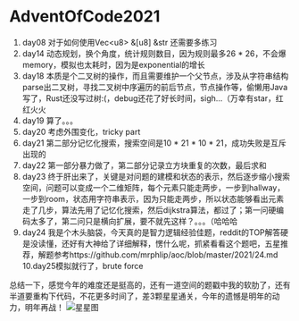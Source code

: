 # AdventOfCode2021

1. day08 对于如何使用Vec\<u8\> &\[u8\] &str 还需要多练习
2. day14 动态规划，换个角度，统计规则数目，因为规则最多26 * 26，不会爆memory，模拟也太耗时，因为是exponential的增长
3. day18 本质是个二叉树的操作，而且需要维护一个父节点，涉及从字符串结构parse出二叉树，寻找二叉树中序遍历的前后节点，节点操作等，偷懒用Java写了，Rust还没写过树:(，debug还花了好长时间，sigh...（万幸有star，红红火火
4. day19 算了。。。
5. day20 考虑外围变化，tricky part
6. day21 第二部分记忆化搜索，搜索空间是10 * 21 * 10 * 21，成功失败是互斥出现的
7. day22 第一部分暴力做了，第二部分记录立方块重复的次数，最后求和
8. day23 终于肝出来了，关键是对问题的建模和状态的表示，然后逐步缩小搜索空间，问题可以变成一个二维矩阵，每个元素只能走两步，一步到hallway，一步到room，状态用字符串表示，因为只能走两步，所以状态能够看出元素走了几步，算法先用了记忆化搜索，然后dijkstra算法，都过了；第一问硬编码太多了，第二问只是横向扩展，要不就先这样？。。。（哈哈哈
9. day24 我是个木头脑袋，今天真的是智力逻辑经验佳题，reddit的TOP解答硬是没读懂，还好有大神给了详细解释，愣什么呢，抓紧看看这个题吧，五星推荐，解题参考https://github.com/mrphlip/aoc/blob/master/2021/24.md
10.day25模拟就行了，brute force

总结一下，感觉今年的难度还是挺高的，还有一道空间的题戳中我的软肋了，还有半道要重构下代码，不花更多时间了，差3颗星星通关，今年的遗憾是明年的动力，明年再战！
![星星图](https://user-images.githubusercontent.com/69083424/147380496-f2a0d9a2-c3b7-467c-81ba-5dc5cb6c749f.png)
